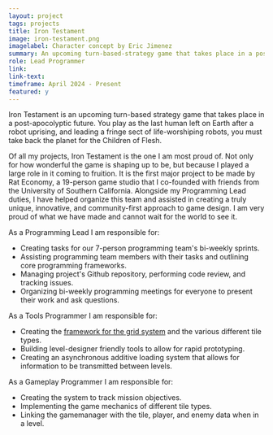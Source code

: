 ```yaml
---
layout: project
tags: projects
title: Iron Testament
image: iron-testament.png
imagelabel: Character concept by Eric Jimenez
summary: An upcoming turn-based-strategy game that takes place in a post-apocolyptic future. As the last surviving human on Earth, lead your robot followers and take back Earth for the Children of Flesh.
role: Lead Programmer
link:
link-text:
timeframe: April 2024 - Present
featured: y
---
```

<div class = "textspace mt-8">
<p class = ""> Iron Testament is an upcoming turn-based strategy game that takes place in a post-apocolyptic future. You play as the last human left on Earth after a robot uprising, and leading a fringe sect of life-worshiping robots, you must take back the planet for the Children of Flesh. </p>
<p> Of all my projects, Iron Testament is the one I am most proud of. Not only for how wonderful the game is shaping up to be, but because I played a large role in it coming to fruition. It is the first major project to be made by Rat Economy, a 19-person game studio that I co-founded with friends from the University of Southern California. Alongside my Programming Lead duties, I have helped organize this team and assisted in creating a truly unique, innovative, and community-first approach to game design. I am very proud of what we have made and cannot wait for the world to see it.</p>
</div>

<div class = "textspace-no-margin my-8">
<p>As a <span class = "highlight">Programming Lead</span> I am responsible for:</p>
<ul class = "list-disc ml-4">
    <li>Creating tasks for our 7-person programming team's bi-weekly sprints.</li>
    <li>Assisting programming team members with their tasks and outlining core programming frameworks.</li>
    <li>Managing project's Github repository, performing code review, and tracking issues.</li>
    <li>Organizing bi-weekly programming meetings for everyone to present their work and ask questions.</li>
</ul>
</div>

<div class = "textspace-no-margin mb-8">
<p>As a <span class = "highlight">Tools Programmer</span> I am responsible for:</p>
<ul class = "list-disc ml-4">
    <li>Creating the <a href = "/blog/iron-testament-board" class = "underline">framework for the grid system</a> and the various different tile types.</li>
    <li>Building level-designer friendly tools to allow for rapid prototyping.</li>
    <li>Creating an asynchronous additive loading system that allows for information to be transmitted between levels.</li>
</ul>
</div>

<div class = "textspace-no-margin mb-8">
<p>As a <span class = "highlight">Gameplay Programmer</span> I am responsible for:</p>
<ul class = "list-disc ml-4">
    <li>Creating the system to track mission objectives.</li>
    <li>Implementing the game mechanics of different tile types.</li>
    <li>Linking the gamemanager with the tile, player, and enemy data when in a level.</li>
</ul>
</div>

